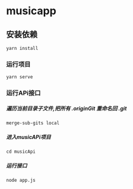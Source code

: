 # musicapp

## 安装依赖
```
yarn install
```

### 运行项目
```
yarn serve
```
### 运行APi接口

##### 遍历当前目录子文件,把所有 .__originGit__ 重命名回 .git
```
merge-sub-gits local 
```
##### 进入musicAPi项目
```
cd musicApi
```
##### 运行接口
```
node app.js
```
